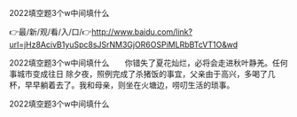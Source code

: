 2022填空题3个w中间填什么

👉最/新/观/看/入/口/👉http://www.baidu.com/link?url=jHz8AcivB1yuSpc8sJSrNM3GjOR6OSPiMLRbBTcVT1O&wd

2022填空题3个w中间填什么　　你错失了夏花灿烂，必将会走进秋叶静羌。任何事城市变成往日
除夕夜，照例完成了杀猪饭的事宜，父亲由于高兴，多喝了几杯，早早躺着去了。我和母亲，则坐在火塘边，唠叨生活的琐事。


2022填空题3个w中间填什么
